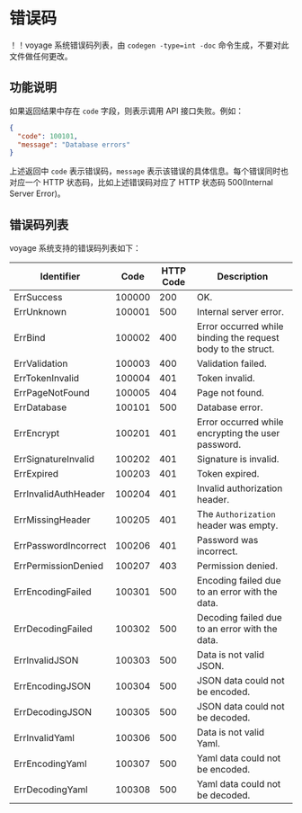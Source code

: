 # 错误码

！！voyage 系统错误码列表，由 `codegen -type=int -doc` 命令生成，不要对此文件做任何更改。

## 功能说明

如果返回结果中存在 `code` 字段，则表示调用 API 接口失败。例如：

```json
{
  "code": 100101,
  "message": "Database errors"
}
```

上述返回中 `code` 表示错误码，`message` 表示该错误的具体信息。每个错误同时也对应一个 HTTP 状态码，比如上述错误码对应了 HTTP 状态码 500(Internal Server Error)。

## 错误码列表

voyage 系统支持的错误码列表如下：

| Identifier | Code | HTTP Code | Description |
| ---------- | ---- | --------- | ----------- |
| ErrSuccess | 100000 | 200 | OK. |
| ErrUnknown | 100001 | 500 | Internal server error. |
| ErrBind | 100002 | 400 | Error occurred while binding the request body to the struct. |
| ErrValidation | 100003 | 400 | Validation failed. |
| ErrTokenInvalid | 100004 | 401 | Token invalid. |
| ErrPageNotFound | 100005 | 404 | Page not found. |
| ErrDatabase | 100101 | 500 | Database error. |
| ErrEncrypt | 100201 | 401 | Error occurred while encrypting the user password. |
| ErrSignatureInvalid | 100202 | 401 | Signature is invalid. |
| ErrExpired | 100203 | 401 | Token expired. |
| ErrInvalidAuthHeader | 100204 | 401 | Invalid authorization header. |
| ErrMissingHeader | 100205 | 401 | The `Authorization` header was empty. |
| ErrPasswordIncorrect | 100206 | 401 | Password was incorrect. |
| ErrPermissionDenied | 100207 | 403 | Permission denied. |
| ErrEncodingFailed | 100301 | 500 | Encoding failed due to an error with the data. |
| ErrDecodingFailed | 100302 | 500 | Decoding failed due to an error with the data. |
| ErrInvalidJSON | 100303 | 500 | Data is not valid JSON. |
| ErrEncodingJSON | 100304 | 500 | JSON data could not be encoded. |
| ErrDecodingJSON | 100305 | 500 | JSON data could not be decoded. |
| ErrInvalidYaml | 100306 | 500 | Data is not valid Yaml. |
| ErrEncodingYaml | 100307 | 500 | Yaml data could not be encoded. |
| ErrDecodingYaml | 100308 | 500 | Yaml data could not be decoded. |

